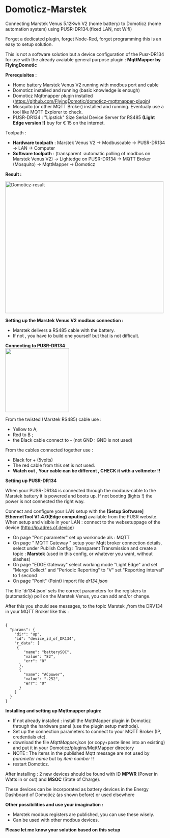 # Domoticz-Marstek
Connecting Marstek Venus 5.12Kwh V2 (home battery) to Domoticz (home automation system) using PUSR-DR134.(fixed LAN, not Wifi)

Forget a dedicated plugin, forget Node-Red, forget programming this is an easy to setup solution.

This is not a software solution but a device configuration of the Pusr-DR134 for use with the already avaiable general purpose plugin : <b>MqttMapper by FlyingDomotic</b>

<b>Prerequisites :</b>
  * Home battery Marstek Venus V2 running with modbus port and cable
  * Domoticz installed and running (basic knowledge is enough)
  * Domoticz Mqttmapper plugin installed  (https://github.com/FlyingDomotic/domoticz-mqttmapper-plugin)   
  * Mosquito (or other MQTT Broker) installed and running. Eventualy use a tool like MQTT Explorer to check.
  * PUSR-DR134 : "Lipstick" Size Serial Device Server for RS485 <b>(Light Edge version !)</b> buy for € 15 on the internet.

Toolpath :
  * <b>Hardware toolpath</b> : Marstek Venus V2 -> Modbuscable -> PUSR-DR134 -> LAN -> Computer
  * <b>Software toolpath</b> : (transparent :automatic polling of modbus on Marstek Venus V2) -> Lightedge on PUSR-DR134 -> MQTT Broker (Mosquito) -> MqttMapper -> Domoticz

<b>Result : </b>

<img width="497" height="413" alt="Domoticz-result" src="https://github.com/user-attachments/assets/84ad113f-1b7a-42d5-974f-11a1b812934b" />

<b>Setting up the Marstek Venus V2 modbus connection :</b>
  * Marstek delivers a RS485 cable with the battery.
  * If not , you have to build one yourself but that is not difficult.

<b>Connecting to PUSR-DR134</b>    
<img src="https://github.com/user-attachments/assets/f4eed6a8-ce7b-4c4f-8bcf-92a484edf0b6" width="200">

From the twisted (Marstek RS485) cable use :
  * Yellow to A,
  * Red to B ;
  * the Black cable connect to - (not GND : GND is not used)

From the cables connected together use : 
  * Black for + (5volts)
  * The red cable from this set is not used.
  * <b>Watch out , Your cable can be different , CHECK it with a voltmeter !!</b>

<b>Setting up PUSR-DR134</b>

When your PUSR-DR134 is connected through the modbus-cable to the Marstek battery it is powered and boots up.
If not booting (lights !) the power is not connected the right way.

Connect and configure your LAN setup with the <b>[Setup Software] EthernetTool V1.4.0(Edge computing) </b> available from the PUSR website.
When setup and visible in your LAN : connect to the websetuppage  of the device (http://ip.adres.of.device)

 * On page "Port parameter" set up workmode als : MQTT
 * On page " MQTT Gateway " setup your Mqtt broker connection details, select under Publish Config : Transparent Transmission and create a topic : <b>Marstek</b> (used in this config, or whatever you want, without slashes)
 * On page "EDGE Gateway" select working mode "Light Edge" and set "Merge Collect" and "Periodic Reporting" to "V" set "Reporting interval" to 1 second
 * On page "Ponit" (Point) import file <i>dr134.json</i>

The file 'dr134.json' sets the correct parameters for the registers to (automaticly) poll on the Marstek Venus, you can add and/or change.

After this you should see messages, to the topic Marstek ,from the DRV134 in your MQTT Broker like this :

<code>
{
  "params": {
    "dir": "up",
    "id": "device_id_of_DR134",
    "r_data": [
     {
        "name": "batterySOC",
        "value": "82",
        "err": "0"
      },
      {
        "name": "ACpower",
        "value": "-252",
        "err": "0"
      }
    ]
  }
}
</code>

<b>Installing and setting up Mqttmapper plugin:</b>
  * If not already installed : install the MqttMapper plugin in Domoticz through the hardware panel (use the plugin setup methode).
  * Set up the connection parameters to connect to your MQTT Broker (IP, credentials etc).
  * download the file <i>MqttMapper.json</i> (or copy+paste lines into an existing) and put it in your Domoticz/plugins/MqttMapper directory
  * NOTE : The items in the published Mqtt message are not used by <i>parameter name</i> but by <i>item number</i> !! 
  * restart Domoticz.

After installing : 2 new devices should be found with ID <b>MPWR</b> (Power in Watts in or out) and <b>MSOC</b> (State of Charge). 

These devices can be incorporated as battery devices in the Energy Dashboard of Domoticz (as shown before) or used elsewhere

<b>Other possibilities and use your imagination :</b>
  * Marstek modbus registers are published, you can use these wisely.
  * Can be used with other modbus devices.

<b>Please let me know your solution based on this setup</b>



